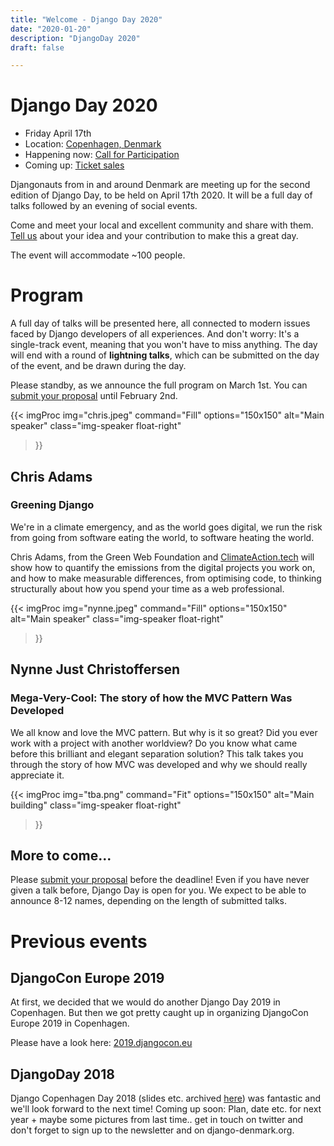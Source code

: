 ```yaml
---
title: "Welcome - Django Day 2020"
date: "2020-01-20"
description: "DjangoDay 2020"
draft: false

---
```


# Django Day 2020

* Friday April 17th
* Location: [Copenhagen, Denmark](/venue/)
* Happening now: [Call for Participation](/cfp/)
* Coming up: [Ticket sales](/tickets/)

Djangonauts from in and around Denmark are meeting up for the second edition of
Django Day, to be held on April 17th 2020. It will be a full day of talks
followed by an evening of social events.

Come and meet your local and excellent community and share with them.
[Tell us](/cfp/) about your idea and your contribution to make this a great day.

The event will accommodate ~100 people.

# Program

A full day of talks will be presented here, all connected to modern issues faced
by Django developers of all experiences. And don't worry: It's a single-track
event, meaning that you won't have to miss anything. The day will end
with a round of **lightning talks**, which can be submitted on the day of the event,
and be drawn during the day.

Please standby, as we announce the full program on March 1st. You can
[submit your proposal](/cfp/) until February 2nd.


{{< imgProc 
img="chris.jpeg" 
command="Fill" 
options="150x150" 
alt="Main speaker" 
class="img-speaker float-right" 
>}}

## Chris Adams

### Greening Django

We're in a climate emergency, and as the world goes digital, we run the risk
from going from software eating the world, to software heating the world.

Chris Adams, from the Green Web Foundation and [ClimateAction.tech](https://climateaction.tech/) will show how
to quantify the emissions from the digital projects you work on, and how to make
measurable differences, from optimising code, to thinking structurally about how
you spend your time as a web professional.

<div style="clear: both"></div>

{{< imgProc 
img="nynne.jpeg" 
command="Fill" 
options="150x150" 
alt="Main speaker" 
class="img-speaker float-right" 
>}}

## Nynne Just Christoffersen

### Mega-Very-Cool: The story of how the MVC Pattern Was Developed

We all know and love the MVC pattern. But why is it so great? Did you ever work
with a project with another worldview? Do you know what came before this
brilliant and elegant separation solution? This talk takes you through the story
of how MVC was developed and why we should really appreciate it.

<div style="clear: both"></div>

{{< imgProc 
img="tba.png" 
command="Fit" 
options="150x150" 
alt="Main building" 
class="img-speaker float-right" 
>}}

## More to come...

Please [submit your proposal](/cfp/) before the deadline! Even if you have never
given a talk before, Django Day is open for you. We expect to be able to
announce 8-12 names, depending on the length of submitted talks.

<div style="clear: both"></div>

# Previous events

## DjangoCon Europe 2019

At first, we decided that we would do another Django Day 2019 in Copenhagen.
But then we got pretty caught up in organizing DjangoCon Europe 2019 in
Copenhagen.

Please have a look here: [2019.djangocon.eu](https://2019.djangocon.eu)

## DjangoDay 2018

Django Copenhagen Day 2018 (slides etc. archived [here](https://2018.djangoday.dk/)) was fantastic
and we'll look forward to the next time! Coming up soon: Plan, date etc. for
next year + maybe some pictures from last time.. get in touch on twitter and
don't forget to sign up to the newsletter and on django-denmark.org.
